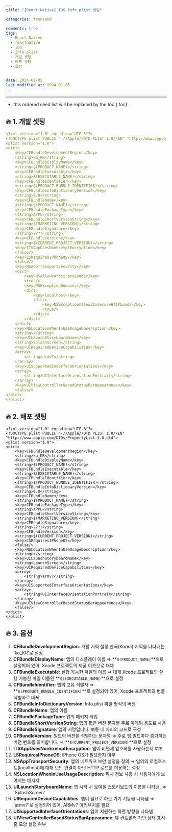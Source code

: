 ```yaml
---
title: "[React Native] iOS Info.plist 셋팅"

categories: frontend

comments: true
tags:
  - React-Native
  - reactnative
  - iOS
  - Info.plist
  - 개발 셋팅
  - 배포 셋팅
  - 옵션
  

date: 2024-01-05
last_modified_at: 2024-01-05
---
```


---

<!-- prettier-ignore -->
* this ordered seed list will be replaced by the toc 
{:toc}

## **🔥 1.  개발 셋팅**

```yaml
<?xml version="1.0" encoding="UTF-8"?>
<!DOCTYPE plist PUBLIC "-//Apple//DTD PLIST 1.0//EN" "http://www.apple.com/DTDs/PropertyList-1.0.dtd">
<plist version="1.0">
<dict>
	<key>CFBundleDevelopmentRegion</key>
	<string>ko_KR</string>
	<key>CFBundleDisplayName</key>
	<string>$(PRODUCT_NAME)</string>
	<key>CFBundleExecutable</key>
	<string>$(EXECUTABLE_NAME)</string>
	<key>CFBundleIdentifier</key>
	<string>$(PRODUCT_BUNDLE_IDENTIFIER)</string>
	<key>CFBundleInfoDictionaryVersion</key>
	<string>6.0</string>
	<key>CFBundleName</key>
	<string>$(PRODUCT_NAME)</string>
	<key>CFBundlePackageType</key>
	<string>APPL</string>
	<key>CFBundleShortVersionString</key>
	<string>$(MARKETING_VERSION)</string>
	<key>CFBundleSignature</key>
	<string>????</string>
	<key>CFBundleVersion</key>
	<string>$(CURRENT_PROJECT_VERSION)</string>
	<key>ITSAppUsesNonExemptEncryption</key>
	<false/>
	<key>LSRequiresIPhoneOS</key>
	<false/>
	<key>NSAppTransportSecurity</key>
	<dict>
		<key>NSAllowsArbitraryLoads</key>
		<true/>
		<key>NSExceptionDomains</key>
		<dict>
			<key>localhost</key>
			<dict>
				<key>NSExceptionAllowsInsecureHTTPLoads</key>
				<true/>
			</dict>
		</dict>
	</dict>
	<key>NSLocationWhenInUseUsageDescription</key>
	<string></string>
	<key>UILaunchStoryboardName</key>
	<string>SplashScreen</string>
	<key>UIRequiredDeviceCapabilities</key>
	<array>
		<string>armv7</string>
	</array>
	<key>UISupportedInterfaceOrientations</key>
	<array>
		<string>UIInterfaceOrientationPortrait</string>
	</array>
	<key>UIViewControllerBasedStatusBarAppearance</key>
	<false/>
</dict>
</plist>
```

## **🔥 2.  배포 셋팅**

```
<?xml version="1.0" encoding="UTF-8"?>
<!DOCTYPE plist PUBLIC "-//Apple//DTD PLIST 1.0//EN" "http://www.apple.com/DTDs/PropertyList-1.0.dtd">
<plist version="1.0">
<dict>
	<key>CFBundleDevelopmentRegion</key>
	<string>ko_KR</string>
	<key>CFBundleDisplayName</key>
	<string>$(PRODUCT_NAME)</string>
	<key>CFBundleExecutable</key>
	<string>$(EXECUTABLE_NAME)</string>
	<key>CFBundleIdentifier</key>
	<string>$(PRODUCT_BUNDLE_IDENTIFIER)</string>
	<key>CFBundleInfoDictionaryVersion</key>
	<string>6.0</string>
	<key>CFBundleName</key>
	<string>$(PRODUCT_NAME)</string>
	<key>CFBundlePackageType</key>
	<string>APPL</string>
	<key>CFBundleShortVersionString</key>
	<string>$(MARKETING_VERSION)</string>
	<key>CFBundleSignature</key>
	<string>????</string>
	<key>CFBundleVersion</key>
	<string>$(CURRENT_PROJECT_VERSION)</string>
	<key>LSRequiresIPhoneOS</key>
	<false/>
	<key>NSLocationWhenInUseUsageDescription</key>
	<string></string>
	<key>UILaunchStoryboardName</key>
	<string>LaunchScreen</string>
	<key>UIRequiredDeviceCapabilities</key>
	<array>
		<string>armv7</string>
	</array>
	<key>UISupportedInterfaceOrientations</key>
	<array>
		<string>UIInterfaceOrientationPortrait</string>
	</array>
	<key>UIViewControllerBasedStatusBarAppearance</key>
	<false/>
</dict>
</plist>
```

## **🔥 3.  옵션**

1. **CFBundleDevelopmentRegion**: 개발 지역 설정 한국(Korea) 지역을 나타내는 'ko_KR'로 설정
2. **CFBundleDisplayName**: 앱의 디스플레이 이름 ⇒ **`$(PRODUCT_NAME)`**으로 설정되어 있어, Xcode 프로젝트의 제품 이름으로 대체
3. **CFBundleExecutable**: 실행 가능한 파일의 이름 ⇒ 대개 Xcode 프로젝트의 실행 가능한 파일 이름인 **`$(EXECUTABLE_NAME)`**으로 설정
4. **CFBundleIdentifier**: 앱의 고유 식별자 ⇒  **`$(PRODUCT_BUNDLE_IDENTIFIER)`**로 설정되어 있어, Xcode 프로젝트의 번들 식별자로 대체
5. **CFBundleInfoDictionaryVersion**: Info.plist 파일 형식의 버전
6. **CFBundleName**: 앱의 이름
7. **CFBundlePackageType**: 앱의 패키지 타입
8. **CFBundleShortVersionString**: 앱의 짧은 버전 문자열 주로 마케팅 용도로 사용
9. **CFBundleSignature**: 앱의 서명입니다. 보통 네 자리의 코드로 구성
10. **CFBundleVersion**: 빌드의 버전을 식별하는 문자열 ⇒ 주로 앱 빌드마다 증가하는 버전 번호를 의미합니다. ⇒ **`$(CURRENT_PROJECT_VERSION)`**으로 설정
11. **ITSAppUsesNonExemptEncryption**: 앱이 비면세 암호화를 사용하는지 여부
12. **LSRequiresIPhoneOS**: iPhone OS가 필요한지 여부
13. **NSAppTransportSecurity**: 앱의 네트워크 보안 설정을 정의 ⇒ 임의의 로컬호스트(localhost)에 대해 보안 연결이 아닌 HTTP 로드를 허용하는 설정
14. **NSLocationWhenInUseUsageDescription**: 위치 정보 사용 시 사용자에게 보여지는 메시지
15. **UILaunchStoryboardName**: 앱 시작 시 보여질 스토리보드의 이름을 나타냄. ⇒ 'SplashScreen'
16. **UIRequiredDeviceCapabilities**: 앱이 필요로 하는 기기 기능을 나타냄 ⇒ 'armv7'로 설정되어 있어, ARMv7 아키텍처를 필요
17. **UISupportedInterfaceOrientations**: 앱이 지원하는 화면 방향을 나타냄
18. **UIViewControllerBasedStatusBarAppearance**: 뷰 컨트롤러 기반 상태 표시줄 모양 설정 여부
